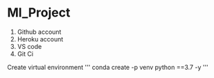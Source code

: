 # Ml_Project
1. Github account
2. Heroku account
3. VS code
4. Git Ci

Create virtual environment
''' conda create -p venv python ==3.7 -y '''
